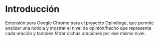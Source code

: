 # Introducción

Extensión para Google Chrome para el proyecto Opinólogo, que permite analizar una noticia y mostrar el nivel de opinión/hecho que representa cada oración y también filtrar dichas oraciones por ese mismo nivel.
